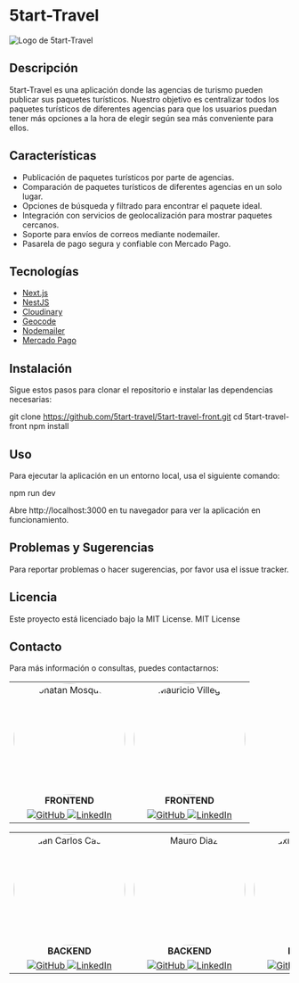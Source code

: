 # 5tart-Travel

![Logo de 5tart-Travel](ruta/a/tu/logo.png)

## Descripción

5tart-Travel es una aplicación donde las agencias de turismo pueden publicar sus paquetes turísticos. Nuestro objetivo es centralizar todos los paquetes turísticos de diferentes agencias para que los usuarios puedan tener más opciones a la hora de elegir según sea más conveniente para ellos.

## Características

- Publicación de paquetes turísticos por parte de agencias.
- Comparación de paquetes turísticos de diferentes agencias en un solo lugar.
- Opciones de búsqueda y filtrado para encontrar el paquete ideal.
- Integración con servicios de geolocalización para mostrar paquetes cercanos.
- Soporte para envíos de correos mediante nodemailer.
- Pasarela de pago segura y confiable con Mercado Pago.

## Tecnologías

- [Next.js](https://nextjs.org/)
- [NestJS](https://nestjs.com/)
- [Cloudinary](https://cloudinary.com/)
- [Geocode](https://geocode.xyz/)
- [Nodemailer](https://nodemailer.com/about/)
- [Mercado Pago](https://www.mercadopago.com/)

## Instalación

Sigue estos pasos para clonar el repositorio e instalar las dependencias necesarias:

git clone https://github.com/5tart-travel/5tart-travel-front.git
cd 5tart-travel-front
npm install

## Uso

Para ejecutar la aplicación en un entorno local, usa el siguiente comando:

npm run dev

Abre http://localhost:3000 en tu navegador para ver la aplicación en funcionamiento.

## Problemas y Sugerencias

Para reportar problemas o hacer sugerencias, por favor usa el issue tracker.

## Licencia
Este proyecto está licenciado bajo la MIT License.
MIT License

## Contacto
Para más información o consultas, puedes contactarnos:

<table align="center">
  <tr>
    <td align="center">
      <img src="https://res.cloudinary.com/dia2gautk/image/upload/v1719940434/cmoccvvllrsaay1kzsmw.jpg" alt="Jonatan Mosqueda" width="200" style="border-radius: 50%;">
      <br>
      <strong>FRONTEND</strong>
    </td>
    <td align="center">
      <img src="https://res.cloudinary.com/dia2gautk/image/upload/v1719940484/abc8xlg70lzveiol8cns.jpg" alt="Mauricio Villegas" width="200" style="border-radius: 50%;">
      <br>
      <strong>FRONTEND</strong>
    </td>
  </tr>
  <tr>
    <td align="center">
      <a href="https://github.com/Jongabee">
        <img src="https://img.shields.io/badge/GitHub-Profile-blue?style=flat-square&logo=github" alt="GitHub">
      </a>
      <a href="https://www.linkedin.com/in/jongabee/">
        <img src="https://img.shields.io/badge/LinkedIn-Profile-blue?style=flat-square&logo=linkedin" alt="LinkedIn">
      </a>
    </td>
    <td align="center">
      <a href="https://github.com/V-Mau">
        <img src="https://img.shields.io/badge/GitHub-Profile-blue?style=flat-square&logo=github" alt="GitHub">
      </a>
      <a href="https://www.linkedin.com/in/mauricio-villegas-63a308246/">
        <img src="https://img.shields.io/badge/LinkedIn-Profile-blue?style=flat-square&logo=linkedin" alt="LinkedIn">
      </a>
    </td>
  </tr>
</table>

<table align="center">
  <tr>
    <td align="center">
      <img src="https://res.cloudinary.com/dia2gautk/image/upload/v1719940455/d66xfi743hlgp330kmxu.jpg" alt="Juan Carlos Castillo" width="200" style="border-radius: 50%;">
      <br>
      <strong>BACKEND</strong>
    </td>
    <td align="center">
      <img src="https://res.cloudinary.com/dia2gautk/image/upload/v1719940507/x9my38fgodbpgg6xljrx.jpg" alt="Mauro Diaz" width="200" style="border-radius: 50%;">
      <br>
      <strong>BACKEND</strong>
    </td>
    <td align="center">
      <img src="https://res.cloudinary.com/dia2gautk/image/upload/v1719940533/k9cgjeu2ncesi6j7agji.jpg" alt="Maximiliano Salguero" width="200" style="border-radius: 50%;">
      <br>
      <strong>BACKEND</strong>
    </td>
  </tr>
  <tr>
    <td align="center">
      <a href="https://github.com/juank132">
        <img src="https://img.shields.io/badge/GitHub-Profile-blue?style=flat-square&logo=github" alt="GitHub">
      </a>
      <a href="https://www.linkedin.com/in/username_linkedin">
        <img src="https://img.shields.io/badge/LinkedIn-Profile-blue?style=flat-square&logo=linkedin" alt="LinkedIn">
      </a>
    </td>
    <td align="center">
      <a href="https://github.com/mauro8778">
        <img src="https://img.shields.io/badge/GitHub-Profile-blue?style=flat-square&logo=github" alt="GitHub">
      </a>
      <a href="www.linkedin.com/in/mauro-diaz-a0b8916b">
        <img src="https://img.shields.io/badge/LinkedIn-Profile-blue?style=flat-square&logo=linkedin" alt="LinkedIn">
      </a>
    </td>
    <td align="center">
      <a href="https://github.com/MaxiSalguero">
        <img src="https://img.shields.io/badge/GitHub-Profile-blue?style=flat-square&logo=github" alt="GitHub">
      </a>
      <a href="https://www.linkedin.com/in/maximiliano-salguero/">
        <img src="https://img.shields.io/badge/LinkedIn-Profile-blue?style=flat-square&logo=linkedin" alt="LinkedIn">
      </a>
    </td>
  </tr>
</table>


